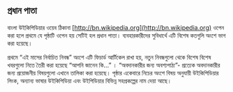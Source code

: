 ## প্রধান পাতা
বাংলা উইকিপিডিয়ার ওয়েব ঠিকানা [http://bn.wikipedia.org](http://bn.wikipedia.org) ওপেন করা হলে প্রথমে যে পৃষ্ঠাটি ওপেন হয় সেটিই হল প্রধান পাতা। ব্যবহারকারীদের সুবিধার্থে এটি বিশেষ কতগুলি অংশে ভাগ করা হয়েছে।

প্রথমে “এই মাসের নির্বাচিত নিবন্ধ” অংশে এটি ফিচার্ড আর্টিকেল রাখা হয়, নতুন নিবন্ধগুলো থেকে বিশেষ বিশেষ খবরগুলো নিতে তৈরী করা হয়েছে “আপনি জানেন কি...” । “অবদানকারীর জন্য অবশ্যপাঠ্য”- প্রত্যেক অবদানকারীর জন্য প্রয়োজনীয় বিষয়গুলো এখানে তালিকা করা হয়েছে। পৃষ্ঠার একেবারে নিচের অংশে বিষয় অনুযায়ী উইকিপিডিয়ার লিংক, অন্যান্য ভাষার উইকিপিডিয়া এবং উইপিডিয়ার বিভিন্ন সহপ্রকল্পের নাম দেয়া আছে।

